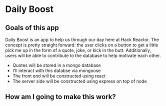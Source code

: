 # Daily Boost

## Goals of this app

Daily Boost is an app to help us through our day here at Hack Reactor. The concept is pretty straight forward: the user clicks on a button to get a little pick me up in the form of a quote, joke, or kick in the butt. Additionally, users will be able to contribute to the database to help motivate each other.

- Quotes will be stored in a mongo database
- I'll interact with this databse via mongoose
- The front end will be constructed using react
- The server side will be constructed using express on top of node

## How am I going to make this work?